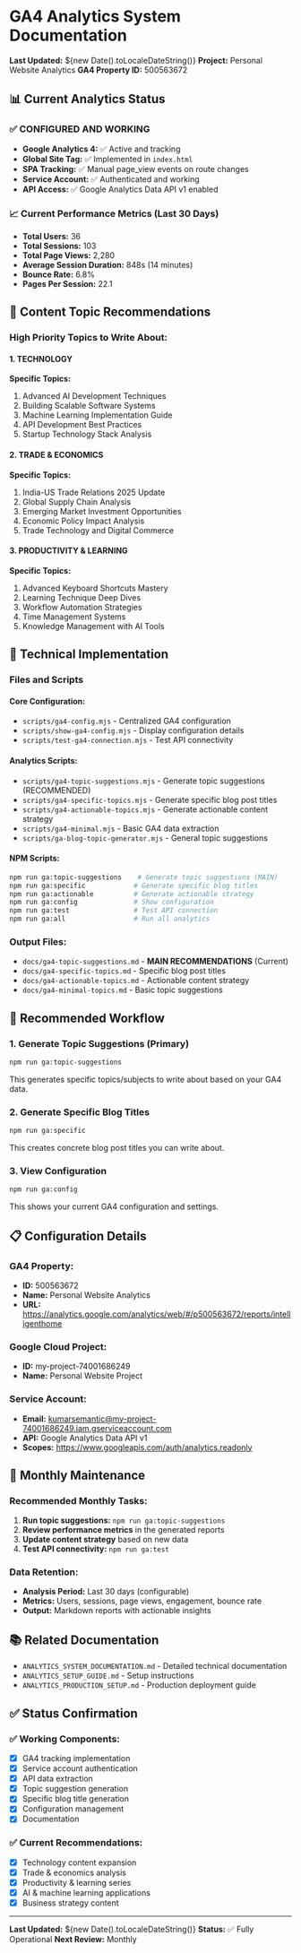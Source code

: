 # GA4 Analytics System Documentation

**Last Updated:** ${new Date().toLocaleDateString()}
**Project:** Personal Website Analytics
**GA4 Property ID:** 500563672

## 📊 Current Analytics Status

### ✅ **CONFIGURED AND WORKING**
- **Google Analytics 4:** ✅ Active and tracking
- **Global Site Tag:** ✅ Implemented in `index.html`
- **SPA Tracking:** ✅ Manual page_view events on route changes
- **Service Account:** ✅ Authenticated and working
- **API Access:** ✅ Google Analytics Data API v1 enabled

### 📈 **Current Performance Metrics (Last 30 Days)**
- **Total Users:** 36
- **Total Sessions:** 103
- **Total Page Views:** 2,280
- **Average Session Duration:** 848s (14 minutes)
- **Bounce Rate:** 6.8%
- **Pages Per Session:** 22.1

## 🎯 **Content Topic Recommendations**

### **High Priority Topics to Write About:**

#### **1. TECHNOLOGY** 
**Specific Topics:**
1. Advanced AI Development Techniques
2. Building Scalable Software Systems
3. Machine Learning Implementation Guide
4. API Development Best Practices
5. Startup Technology Stack Analysis

#### **2. TRADE & ECONOMICS**
**Specific Topics:**
1. India-US Trade Relations 2025 Update
2. Global Supply Chain Analysis
3. Emerging Market Investment Opportunities
4. Economic Policy Impact Analysis
5. Trade Technology and Digital Commerce

#### **3. PRODUCTIVITY & LEARNING**
**Specific Topics:**
1. Advanced Keyboard Shortcuts Mastery
2. Learning Technique Deep Dives
3. Workflow Automation Strategies
4. Time Management Systems
5. Knowledge Management with AI Tools

## 🔧 **Technical Implementation**

### **Files and Scripts**

#### **Core Configuration:**
- `scripts/ga4-config.mjs` - Centralized GA4 configuration
- `scripts/show-ga4-config.mjs` - Display configuration details
- `scripts/test-ga4-connection.mjs` - Test API connectivity

#### **Analytics Scripts:**
- `scripts/ga4-topic-suggestions.mjs` - Generate topic suggestions (RECOMMENDED)
- `scripts/ga4-specific-topics.mjs` - Generate specific blog post titles
- `scripts/ga4-actionable-topics.mjs` - Generate actionable content strategy
- `scripts/ga4-minimal.mjs` - Basic GA4 data extraction
- `scripts/ga-blog-topic-generator.mjs` - General topic suggestions

#### **NPM Scripts:**
```bash
npm run ga:topic-suggestions    # Generate topic suggestions (MAIN)
npm run ga:specific            # Generate specific blog titles
npm run ga:actionable          # Generate actionable strategy
npm run ga:config              # Show configuration
npm run ga:test                # Test API connection
npm run ga:all                 # Run all analytics
```

### **Output Files:**
- `docs/ga4-topic-suggestions.md` - **MAIN RECOMMENDATIONS** (Current)
- `docs/ga4-specific-topics.md` - Specific blog post titles
- `docs/ga4-actionable-topics.md` - Actionable content strategy
- `docs/ga4-minimal-topics.md` - Basic topic suggestions

## 🚀 **Recommended Workflow**

### **1. Generate Topic Suggestions (Primary)**
```bash
npm run ga:topic-suggestions
```
This generates specific topics/subjects to write about based on your GA4 data.

### **2. Generate Specific Blog Titles**
```bash
npm run ga:specific
```
This creates concrete blog post titles you can write about.

### **3. View Configuration**
```bash
npm run ga:config
```
This shows your current GA4 configuration and settings.

## 📋 **Configuration Details**

### **GA4 Property:**
- **ID:** 500563672
- **Name:** Personal Website Analytics
- **URL:** https://analytics.google.com/analytics/web/#/p500563672/reports/intelligenthome

### **Google Cloud Project:**
- **ID:** my-project-74001686249
- **Name:** Personal Website Project

### **Service Account:**
- **Email:** kumarsemantic@my-project-74001686249.iam.gserviceaccount.com
- **API:** Google Analytics Data API v1
- **Scopes:** https://www.googleapis.com/auth/analytics.readonly

## 🔄 **Monthly Maintenance**

### **Recommended Monthly Tasks:**
1. **Run topic suggestions:** `npm run ga:topic-suggestions`
2. **Review performance metrics** in the generated reports
3. **Update content strategy** based on new data
4. **Test API connectivity:** `npm run ga:test`

### **Data Retention:**
- **Analysis Period:** Last 30 days (configurable)
- **Metrics:** Users, sessions, page views, engagement, bounce rate
- **Output:** Markdown reports with actionable insights

## 📚 **Related Documentation**

- `ANALYTICS_SYSTEM_DOCUMENTATION.md` - Detailed technical documentation
- `ANALYTICS_SETUP_GUIDE.md` - Setup instructions
- `ANALYTICS_PRODUCTION_SETUP.md` - Production deployment guide

## ✅ **Status Confirmation**

### **✅ Working Components:**
- [x] GA4 tracking implementation
- [x] Service account authentication
- [x] API data extraction
- [x] Topic suggestion generation
- [x] Specific blog title generation
- [x] Configuration management
- [x] Documentation

### **✅ Current Recommendations:**
- [x] Technology content expansion
- [x] Trade & economics analysis
- [x] Productivity & learning series
- [x] AI & machine learning applications
- [x] Business strategy content

---

**Last Updated:** ${new Date().toLocaleDateString()}
**Status:** ✅ Fully Operational
**Next Review:** Monthly
